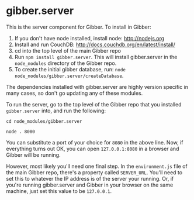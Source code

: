 gibber.server
=============

This is the server component for Gibber. To install in Gibber:

1. If you don't have node installed, install node: http://nodejs.org
2. Install and run CouchDB: http://docs.couchdb.org/en/latest/install/
3. cd into the top level of the main Gibber repo
4. Run `npm install gibber.server`. This will install gibber.server in the `node_modules` directory of the Gibber repo.
5. To create the initial gibber database, run: `node node_modules/gibber.server/createDatabase`.  

The dependencies installed with gibber.server are highly version specific in many cases, so don't go updating any of these modules.

To run the server, go to the top level of the Gibber repo that you installed `gibber.server` into, and run the following:

`cd node_modules/gibber.server`

`node . 8080`

You can substitute a port of your choice for `8080` in the above line. Now, if everything turns out OK, you can open `127.0.0.1:8080` in a browser and Gibber will be running.

However, most likely you'll need one final step. In the `environment.js` file of the main Gibber repo, there's a property called `SERVER_URL`. You'll need to set this to whatever the IP address is of the server your running. Or, if you're running gibber.server and Gibber in your browser on the same machine, just set this value to be `127.0.0.1`.
